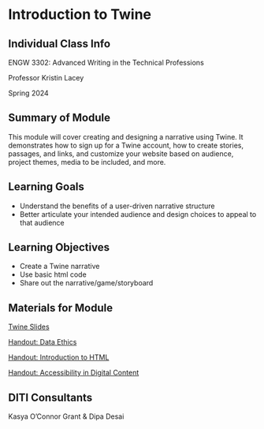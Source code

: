 
<h1>Introduction to Twine</h1>

<h2>Individual Class Info</h2>

ENGW 3302: Advanced Writing in the Technical Professions

Professor Kristin Lacey

Spring 2024

<h2>Summary of Module</h2>

This module will cover creating and designing a narrative using Twine. It demonstrates how to sign up for a Twine account, how to create stories, passages, and links, and customize your website based on audience, project themes, media to be included, and more. 

<h2>Learning Goals</h2>

* Understand the benefits of a user-driven narrative structure
* Better articulate your intended audience and design choices to appeal to that audience

<h2>Learning Objectives</h2>

* Create a Twine narrative
* Use basic html code 
* Share out the narrative/game/storyboard

<h2>Materials for Module</h2>

[Twine Slides](https://github.com/NULabNortheastern/digitalassignmentshowcase/blob/6a4eac3ea88067a5317d84c77c0573cabe3f6c2d/digital-communication_presentation/sp24-lacey-engw3302-twine/Spring24-Lacey-Twine-Slides.pdf) 

[Handout: Data Ethics](https://github.com/NULabNortheastern/digitalassignmentshowcase/blob/0411a3a5138e78d07ac9b7980a79bc5b06f7bc22/handouts/data-ethics/Handout_%20Data%20Ethics.pdf) 

[Handout: Introduction to HTML](https://github.com/NULabNortheastern/digitalassignmentshowcase/blob/main/handouts/HTML-Introduction.pdf)

[Handout: Accessibility in Digital Content](https://github.com/NULabNortheastern/digitalassignmentshowcase/blob/0411a3a5138e78d07ac9b7980a79bc5b06f7bc22/Handout_%20Accessibility%20in%20Digital%20Content.pdf) 

<h2>DITI Consultants</h2>

Kasya O’Connor Grant & Dipa Desai
